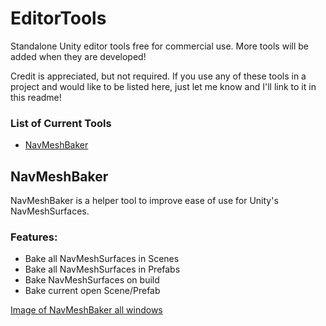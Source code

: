 # EditorTools
Standalone Unity editor tools free for commercial use. More tools will be added when they are developed!

Credit is appreciated, but not required. If you use any of these tools in a project and would like to be listed here, just let me know and I'll link to it in this readme!

### List of Current Tools
- [NavMeshBaker](#NavMeshBaker)

## NavMeshBaker
NavMeshBaker is a helper tool to improve ease of use for Unity's NavMeshSurfaces.

### Features:
- Bake all NavMeshSurfaces in Scenes
- Bake all NavMeshSurfaces in Prefabs
- Bake NavMeshSurfaces on build
- Bake current open Scene/Prefab

[Image of NavMeshBaker all windows](./Assets/NavMeshBakerResources/ReadmeAssets/NavMeshBakerAllWindows.png)